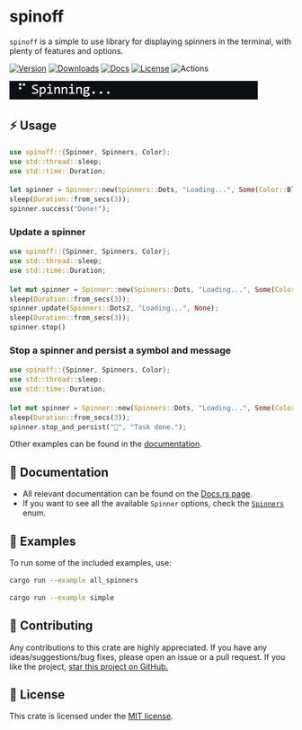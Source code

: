 # spinoff
`spinoff` is a simple to use library for displaying spinners in the terminal, with plenty of features and options.

[![Version](https://img.shields.io/crates/v/spinoff.svg)](https://crates.io/crates/spinoff) [![Downloads](https://img.shields.io/crates/d/spinoff)](https://crates.io/crates/spinoff) [![Docs](https://img.shields.io/docsrs/spinoff)](https://docs.rs/spinoff/latest/spinoff) [![License](https://img.shields.io/crates/l/spinoff)](https://crates.io/crates/spinoff) ![Actions](https://img.shields.io/github/workflow/status/ad4mx/spinoff/Rust)


![](assets/index.gif)

## ⚡ Usage

```rust
use spinoff::{Spinner, Spinners, Color};
use std::thread::sleep;
use std::time::Duration;

let spinner = Spinner::new(Spinners::Dots, "Loading...", Some(Color::Blue)); 
sleep(Duration::from_secs(3));
spinner.success("Done!");
```

### Update a spinner

```rust
use spinoff::{Spinner, Spinners, Color};
use std::thread::sleep;
use std::time::Duration;

let mut spinner = Spinner::new(Spinners::Dots, "Loading...", Some(Color::Red)); 
sleep(Duration::from_secs(3));
spinner.update(Spinners::Dots2, "Loading...", None);
sleep(Duration::from_secs(3));
spinner.stop()
```

### Stop a spinner and persist a symbol and message

```rust
use spinoff::{Spinner, Spinners, Color};
use std::thread::sleep;
use std::time::Duration;

let mut spinner = Spinner::new(Spinners::Dots, "Loading...", Some(Color::Green));
sleep(Duration::from_secs(3));
spinner.stop_and_persist("📜", "Task done.");
```

Other examples can be found in the [documentation](https://docs.rs/spinoff/latest/spinoff/).


## 📖 Documentation

* All relevant documentation can be found on the [Docs.rs page](https://docs.rs/spinoff/latest/spinoff/).
* If you want to see all the available `Spinner` options, check the [`Spinners`](src/utils/spinner_enum.rs) enum.

## 🔨 Examples

To run some of the included examples, use: 
```bash	
cargo run --example all_spinners
```

```bash
cargo run --example simple
```

## 🚧 Contributing

Any contributions to this crate are highly appreciated. If you have any ideas/suggestions/bug fixes, please open an issue or a pull request.
If you like the project, [star this project on GitHub.](https://github.com/ad4mx/spinoff)

## 📑 License

This crate is licensed under the [MIT license](LICENSE).
